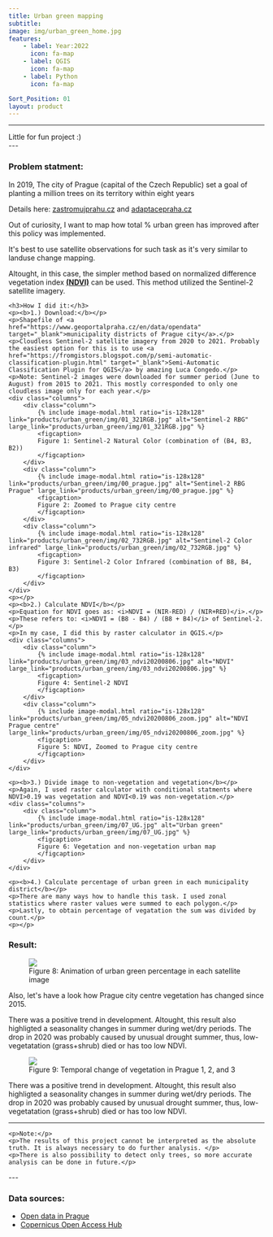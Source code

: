 ```yaml
---
title: Urban green mapping
subtitle: 
image: img/urban_green_home.jpg
features:
    - label: Year:2022
      icon: fa-map
    - label: QGIS
      icon: fa-map
    - label: Python
      icon: fa-map

Sort_Position: 01
layout: product
---
```

---
<div class="content">
Little for fun project :)
</div>
---

<div class="content">
	<h3>Problem statment:</h3>
	<p>In 2019, The city of Prague (capital of the Czech Republic) set a goal of planting a million trees on its territory within eight years</p>
	<p>Details here: <a href="https://www.zastromujprahu.cz" target="_blank">zastromujprahu.cz</a> and <a href="https://adaptacepraha.cz" target="_blank">adaptacepraha.cz</a>
	<p>Out of curiosity, I want to map how total % urban green has improved after this policy was implemented.</p>
	<p>It's best to use satellite observations for such task as it's very similar to landuse change mapping.</p>
	<p>Altought, in this case, the simpler method based on normalized difference vegetation index <a href="https://doi.org/10.3390/land11030351" target="_blank"><b>(NDVI)</b></a> can be used. This method utilized the Sentinel-2 satellite imagery.</p>
	<p></p>
	
	<h3>How I did it:</h3>
	<p><b>1.) Download:</b></p>
	<p>Shapefile of <a href="https://www.geoportalpraha.cz/en/data/opendata" target="_blank">municipality districts of Prague city</a>.</p>
	<p>Cloudless Sentinel-2 satellite imagery from 2020 to 2021. Probably the easiest option for this is to use <a href="https://fromgistors.blogspot.com/p/semi-automatic-classification-plugin.html" target="_blank">Semi-Automatic Classification Plugin for QGIS</a> by amazing Luca Congedo.</p>
	<p>Note: Sentinel-2 images were downloaded for summer period (June to August) from 2015 to 2021. This mostly corresponded to only one cloudless image only for each year.</p>
	<div class="columns">
		<div class="column">
			{% include image-modal.html ratio="is-128x128" link="products/urban_green/img/01_321RGB.jpg" alt="Sentinel-2 RBG" large_link="products/urban_green/img/01_321RGB.jpg" %}
			<figcaption>
			Figure 1: Sentinel-2 Natural Color (combination of (B4, B3, B2))
			</figcaption>
		</div>
		<div class="column">
			{% include image-modal.html ratio="is-128x128" link="products/urban_green/img/00_prague.jpg" alt="Sentinel-2 RBG Prague" large_link="products/urban_green/img/00_prague.jpg" %}
			<figcaption>
			Figure 2: Zoomed to Prague city centre
			</figcaption>
		</div>
		<div class="column">
			{% include image-modal.html ratio="is-128x128" link="products/urban_green/img/02_732RGB.jpg" alt="Sentinel-2 Color infrared" large_link="products/urban_green/img/02_732RGB.jpg" %}
			<figcaption>
			Figure 3: Sentinel-2 Color Infrared (combination of B8, B4, B3)
			</figcaption>
		</div>
	</div>
	<p></p>
	<p><b>2.) Calculate NDVI</b></p>
	<p>Equation for NDVI goes as: <i>NDVI = (NIR-RED) / (NIR+RED)</i>.</p>
	<p>These refers to: <i>NDVI = (B8 - B4) / (B8 + B4)</i> of Sentinel-2.</p>
	<p>In my case, I did this by raster calculator in QGIS.</p>
	<div class="columns">
		<div class="column">
			{% include image-modal.html ratio="is-128x128" link="products/urban_green/img/03_ndvi20200806.jpg" alt="NDVI" large_link="products/urban_green/img/03_ndvi20200806.jpg" %}
			<figcaption>
			Figure 4: Sentinel-2 NDVI 
			</figcaption>
		</div>
		<div class="column">
			{% include image-modal.html ratio="is-128x128" link="products/urban_green/img/05_ndvi20200806_zoom.jpg" alt="NDVI Prague centre" large_link="products/urban_green/img/05_ndvi20200806_zoom.jpg" %}
			<figcaption>
			Figure 5: NDVI, Zoomed to Prague city centre
			</figcaption>
		</div>
	</div>
	
	<p><b>3.) Divide image to non-vegetation and vegetation</b></p>
	<p>Again, I used raster calculator with conditional statments where NDVI>0.19 was vegetation and NDVI<0.19 was non-vegetation.</p>
	<div class="columns">
		<div class="column">
			{% include image-modal.html ratio="is-128x128" link="products/urban_green/img/07_UG.jpg" alt="Urban green" large_link="products/urban_green/img/07_UG.jpg" %}
			<figcaption>
			Figure 6: Vegetation and non-vegetation urban map
			</figcaption>
		</div>
	</div>
	
	<p><b>4.) Calculate percentage of urban green in each municipality district</b></p>
	<p>There are many ways how to handle this task. I used zonal statistics where raster values were summed to each polygon.</p>
	<p>Lastly, to obtain percentage of vegatation the sum was divided by count.</p>
	<p></p>
<div class="content">
	<h3>Result:</h3>
	<figure class="image is-320x240">
		<img src="img/08_result_gif.gif">
			<figcaption>
				Figure 8: Animation of  urban green percentage in each satellite image
		</figcaption>
	</figure>
	<p></p>
	<p>Also, let's have a look how Prague city centre vegetation has changed since 2015.</p>
	<p>There was a positive trend in development. Altought, this result also highligted a seasonality changes in summer during wet/dry periods. The drop in 2020 was probably caused by unusual drought summer, thus, low-vegetatation (grass+shrub) died or has too low NDVI.</p>
	<figure class="image is-320x240">
		<img src="img/09_prg_time.JPEG">
			<figcaption>
				Figure 9: Temporal change of vegetation in Prague 1, 2, and 3
		</figcaption>
	</figure>
	<p>There was a positive trend in development. Altought, this result also highligted a seasonality changes in summer during wet/dry periods. The drop in 2020 was probably caused by unusual drought summer, thus, low-vegetatation (grass+shrub) died or has too low NDVI.</p>
	<p></p>
	
---
	<p>Note:</p>
	<p>The results of this project cannot be interpreted as the absolute truth. It is always necessary to do further analysis. </p>
	<p>There is also possibility to detect only trees, so more accurate analysis can be done in future.</p>
</div>
---
<div class="block">
	<h3>Data sources:</h3>
	 <ul>
		<li><a href="https://www.geoportalpraha.cz/en/data/opendata" target="_blank">Open data in Prague</a></li>
		<li><a href="https://scihub.copernicus.eu/" target="_blank">Copernicus Open Access Hub</a></li>
	 </ul>
</div>
